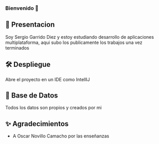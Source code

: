 ### Bienvenido 👋

## 🚀 Presentacion
Soy Sergio Garrido Diez y estoy estudiando desarrollo de aplicaciones multiplataforma, aqui subo los publicamente los trabajos una vez terminados

## 🛠 Despliegue
Abre el proyecto en un IDE como IntellIJ

## 🦀 Base de Datos
Todos los datos son propios y creados por mi


## ✨ Agradecimientos
* A Oscar Novillo Camacho por las enseñanzas
